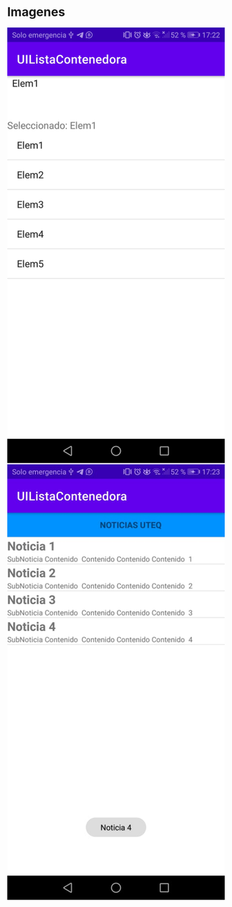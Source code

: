 # Imagenes
![Foto 1](https://github.com/AlexAndrangoCatota/semana6Deber/blob/master/1.-Combo.jpeg?raw=true)
![Foto 2](https://github.com/AlexAndrangoCatota/semana6Deber/blob/master/2.-Lista.jpeg?raw=true)

